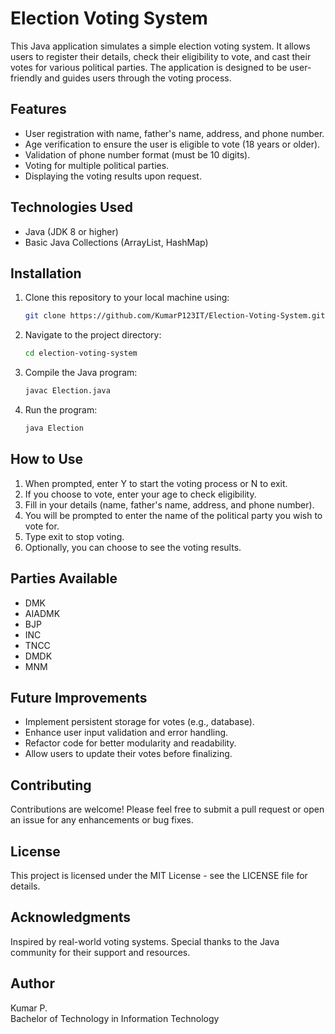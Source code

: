 # Election Voting System

This Java application simulates a simple election voting system. It allows users to register their details, check their eligibility to vote, and cast their votes for various political parties. The application is designed to be user-friendly and guides users through the voting process.

## Features

- User registration with name, father's name, address, and phone number.
- Age verification to ensure the user is eligible to vote (18 years or older).
- Validation of phone number format (must be 10 digits).
- Voting for multiple political parties.
- Displaying the voting results upon request.

## Technologies Used

- Java (JDK 8 or higher)
- Basic Java Collections (ArrayList, HashMap)

## Installation

1. Clone this repository to your local machine using:
   ```bash
   git clone https://github.com/KumarP123IT/Election-Voting-System.git

2. Navigate to the project directory:
   ```bash
   cd election-voting-system

4. Compile the Java program:
   ```bash
   javac Election.java
5. Run the program:
   ```bash
   java Election

## How to Use
1.  When prompted, enter Y to start the voting process or N to exit.
2. If you choose to vote, enter your age to check eligibility.
3. Fill in your details (name, father's name, address, and phone number).
4. You will be prompted to enter the name of the political party you wish to vote for.
5. Type exit to stop voting.
6. Optionally, you can choose to see the voting results.

## Parties Available
- DMK
- AIADMK
- BJP
- INC
- TNCC
- DMDK
- MNM

## Future Improvements
- Implement persistent storage for votes (e.g., database).
- Enhance user input validation and error handling.
- Refactor code for better modularity and readability.
- Allow users to update their votes before finalizing.

## Contributing
Contributions are welcome! Please feel free to submit a pull request or open an issue for any enhancements or bug fixes.

## License
This project is licensed under the MIT License - see the LICENSE file for details.

## Acknowledgments
Inspired by real-world voting systems.
Special thanks to the Java community for their support and resources.

## Author
Kumar P.  
Bachelor of Technology in Information Technology
